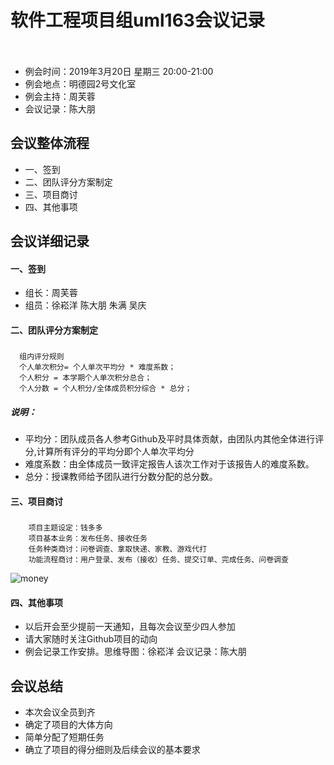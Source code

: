 # 软件工程项目组uml163会议记录 
　　
* 例会时间：2019年3月20日 星期三 20:00-21:00
* 例会地点：明德园2号文化室
* 例会主持：周芙蓉 
* 会议记录：陈大朋
## 会议整体流程
* 一、签到
* 二、团队评分方案制定
* 三、项目商讨
* 四、其他事项


## 会议详细记录
#### 一、签到
* 组长：周芙蓉
* 组员：徐崧洋 陈大朋 朱满 吴庆
#### 二、团队评分方案制定
##### 
	  组内评分规则
      个人单次积分= 个人单次平均分 * 难度系数；
      个人积分 = 本学期个人单次积分总合；
      个人分数 = 个人积分/全体成员积分综合 * 总分；
##### 说明：
* 平均分：团队成员各人参考Github及平时具体贡献，由团队内其他全体进行评分,计算所有评分的平均分即个人单次平均分
* 难度系数：由全体成员一致评定报告人该次工作对于该报告人的难度系数。
* 总分：授课教师给予团队进行分数分配的总分数。
#### 三、项目商讨
##### 
		项目主题设定：钱多多
		项目基本业务：发布任务、接收任务
		任务种类商讨：问卷调查、拿取快递、家教、游戏代打
		功能流程商讨：用户登录、发布（接收）任务、提交订单、完成任务、问卷调查
![money](https://i.imgur.com/FryeX5I.png)

#### 四、其他事项
* 以后开会至少提前一天通知，且每次会议至少四人参加      
* 请大家随时关注Github项目的动向
* 例会记录工作安排。思维导图：徐崧洋  会议记录：陈大朋

## 会议总结
* 本次会议全员到齐
* 确定了项目的大体方向
* 简单分配了短期任务
* 确立了项目的得分细则及后续会议的基本要求
